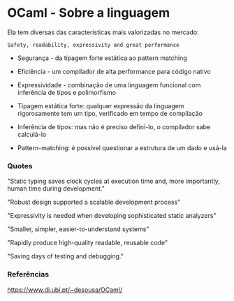  
# OCaml - Sobre a linguagem
 
Ela tem diversas das características mais valorizadas no mercado:
```
Safety, readability, expressivity and great performance
```

- Segurança - da tipagem forte estática ao pattern matching
- Eficiência - um compilador de alta performance para código nativo 
- Expressividade - combinação de uma linguagem funcional com inferência de tipos e polimorfismo

- Tipagem estática forte: qualquer expressão da linguagem rigorosamente tem um tipo, verificado em tempo de compilação
- Inferência de tipos: mas não é preciso definí-lo, o compilador sabe calculá-lo
- Pattern-matching: é possível questionar a estrutura de um dado e usá-la

### Quotes

"Static typing saves clock cycles at execution time and, more importantly, human time during development."

"Robust design supported a scalable development process"

"Expressivity is needed when developing sophisticated static analyzers"

"Smaller, simpler, easier-to-understand systems"

"Rapidly produce high-quality readable, reusable code"

"Saving days of testing and debugging."

### Referências
https://www.di.ubi.pt/~desousa/OCaml/
